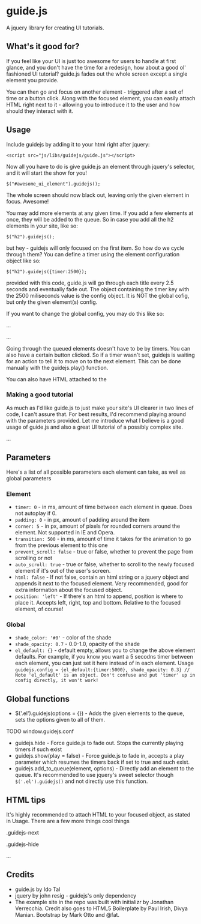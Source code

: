 # guide.js
A jquery library for creating UI tutorials.

## What's it good for?
If you feel like your UI is just too awesome for users to handle at first glance, and you don't have the time for a redesign, how about a good ol' fashioned UI tutorial? guide.js fades out the whole screen except a single element you provide. 

You can then go and focus on another element - triggered after a set of time or a button click. Along with the focused element, you can easily attach HTML right next to it - allowing you to introduce it to the user and how should they interact with it. 

## Usage

Include guidejs by adding it to your html right after jquery:

`<script src="js/libs/guidejs/guide.js"></script>`

Now all you have to do is give guide.js an element through jquery's selector, and it will start the show for you!

`$("#awesome_ui_element").guidejs();`

The whole screen should now black out, leaving only the given element in focus. Awesome! 

You may add more elements at any given time. If you add a few elements at once, they will be added to the queue. So in case you add all the h2 elements in your site, like so:

`$("h2").guidejs();`

but hey - guidejs will only focused on the first item. So how do we cycle through them? You can define a timer using the element configuration object like so:

`$("h2").guidejs({timer:2500});`

provided with this code, guide.js will go through each title every 2.5 seconds and eventually fade out.
The object containing the timer key with the 2500 miliseconds value is the config object. It is NOT the global cofig, but only the given element(s) config.

If you want to change the global config, you may do this like so:

...

...

Going through the queued elements doesn't have to be by timers. You can also have a certain button clicked. So if a timer wasn't set, guidejs is waiting for an action to tell it to move on to the next element. This can be done manually with the guidejs.play() function.

You can also have HTML attached to the 

### Making a good tutorial

As much as I'd like guide.js to just make your site's UI clearer in two lines of code, I can't assure that. For best results, I'd recommend playing around with the parameters provided. Let me introduce what I believe is a good usage of guide.js and also a great UI tutorial of a possibly complex site. 

...

## Parameters

Here's a list of all possible parameters each element can take, as well as global parameters

### Element

* `timer: 0` - in ms, amount of time between each element in queue. Does not autoplay if 0.
* `padding: 0` - in px, amount of padding around the item
* `corner: 5` - in px, amount of pixels for rounded corners around the element. Not supported in IE and Opera.
* `transition: 500` - in ms, amount of time it takes for the animation to go from the previous element to this one
* `prevent_scroll: false` - true or false, whether to prevent the page from scrolling or not
* `auto_scroll: true` - true or false, whether to scroll to the newly focused element if it's out of the user's screen.
* `html: false` - If not false, contain an html string or a jquery object and appends it next to the focused element. Very recommended, good for extra information about the focused object. 
* `position: 'left'` - If there's an html to append, position is where to place it. Accepts left, right, top and bottom. Relative to the focused element, of course!

### Global

* `shade_color: '#0'` - color of the shade
* `shade_opacity: 0.7` - 0.0-1.0, opacity of the shade
* `el_default: {}` - default empty, allows you to change the above element defaults. For example, if you know you want a 5 secodns timer between each element, you can just set it here instead of in each element. Usage
`guidejs.config = {el_default:{timer:5000}, shade_opacity: 0.3} // Note 'el_default' is an object. Don't confuse and put 'timer' up in config directly, it won't work!`

## Global functions

* $('.el').guidejs(options = {}) - Adds the given elements to the queue, sets the options given to all of them.

TODO window.guidejs.conf 

* guidejs.hide - Force guide.js to fade out. Stops the currently playing timers if such exist
* guidejs.show(play = false) - Force guide.js to fade in, accepts a play parameter which resumes the timers back if set to true and such exist.
* guidejs.add_to_queue(element, options) - Directly add an element to the queue. It's recommended to use jquery's sweet selector though `$('.el').guidejs()` and not directly use this function. 


## HTML tips

It's highly recommended to attach HTML to your focused object, as stated in Usage. There are a few more things cool things

.guidejs-next

.guidejs-hide

...

## Credits
* guide.js by Ido Tal
* jquery by john resig - guidejs's only dependency 
* The example site in the repo was built with initializr by Jonathan Verrecchia. Credit also goes to HTML5 Boilerplate by Paul Irish, Divya Manian. Bootstrap by Mark Otto and @fat. 